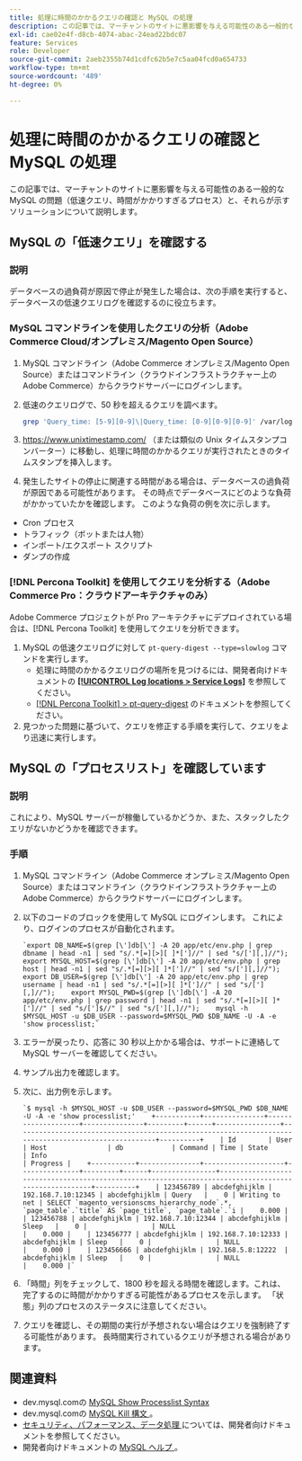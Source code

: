 ```yaml
---
title: 処理に時間のかかるクエリの確認と MySQL の処理
description: この記事では、マーチャントのサイトに悪影響を与える可能性のある一般的な MySQL の問題（低速クエリ、時間がかかりすぎるプロセス）と、それらが示すソリューションについて説明します。
exl-id: cae02e4f-d8cb-4074-abac-24ead22bdc07
feature: Services
role: Developer
source-git-commit: 2aeb2355b74d1cdfc62b5e7c5aa04fcd0a654733
workflow-type: tm+mt
source-wordcount: '489'
ht-degree: 0%

---
```


# 処理に時間のかかるクエリの確認と MySQL の処理

この記事では、マーチャントのサイトに悪影響を与える可能性のある一般的な MySQL の問題（低速クエリ、時間がかかりすぎるプロセス）と、それらが示すソリューションについて説明します。

## MySQL の「低速クエリ」を確認する

### 説明

データベースの過負荷が原因で停止が発生した場合は、次の手順を実行すると、データベースの低速クエリログを確認するのに役立ちます。

### MySQL コマンドラインを使用したクエリの分析（Adobe Commerce Cloud/オンプレミス/Magento Open Source）

1. MySQL コマンドライン（Adobe Commerce オンプレミス/Magento Open Source）またはコマンドライン（クラウドインフラストラクチャー上のAdobe Commerce）からクラウドサーバーにログインします。
1. 低速のクエリログで、50 秒を超えるクエリを調べます。

   ```bash
   grep 'Query_time: [5-9][0-9]\|Query_time: [0-9][0-9][0-9]' /var/log/mysql/mysql-slow.log -A 3
   ```

1. <https://www.unixtimestamp.com/> （または類似の Unix タイムスタンプコンバーター）に移動し、処理に時間のかかるクエリが実行されたときのタイムスタンプを挿入します。
1. 発生したサイトの停止に関連する時間がある場合は、データベースの過負荷が原因である可能性があります。 その時点でデータベースにどのような負荷がかかっていたかを確認します。 このような負荷の例を次に示します。

* Cron プロセス
* トラフィック（ボットまたは人物）
* インポート/エクスポート スクリプト
* ダンプの作成


### [!DNL Percona Toolkit] を使用してクエリを分析する（Adobe Commerce Pro：クラウドアーキテクチャのみ）

Adobe Commerce プロジェクトが Pro アーキテクチャにデプロイされている場合は、[!DNL Percona Toolkit] を使用してクエリを分析できます。

1. MySQL の低速クエリログに対して `pt-query-digest --type=slowlog` コマンドを実行します。
   * 処理に時間のかかるクエリログの場所を見つけるには、開発者向けドキュメントの **[[!UICONTROL Log locations > Service Logs]](https://experienceleague.adobe.com/docs/commerce-cloud-service/user-guide/develop/test/log-locations.html)** を参照してください。
   * [[!DNL Percona Toolkit] > pt-query-digest](https://www.percona.com/doc/percona-toolkit/LATEST/pt-query-digest.html#pt-query-digest) のドキュメントを参照してください。
1. 見つかった問題に基づいて、クエリを修正する手順を実行して、クエリをより迅速に実行します。

## MySQL の「プロセスリスト」を確認しています

### 説明

これにより、MySQL サーバーが稼働しているかどうか、また、スタックしたクエリがないかどうかを確認できます。

### 手順

1. MySQL コマンドライン（Adobe Commerce オンプレミス/Magento Open Source）またはコマンドライン（クラウドインフラストラクチャー上のAdobe Commerce）からクラウドサーバーにログインします。
1. 以下のコードのブロックを使用して MySQL にログインします。 これにより、ログインのプロセスが自動化されます。

   ```MySQL
   `export DB_NAME=$(grep [\']db[\'] -A 20 app/etc/env.php | grep dbname | head -n1 | sed "s/.*[=][>][ ]*[']//" | sed "s/['][,]//");    export MYSQL_HOST=$(grep [\']db[\'] -A 20 app/etc/env.php | grep host | head -n1 | sed "s/.*[=][>][ ]*[']//" | sed "s/['][,]//");    export DB_USER=$(grep [\']db[\'] -A 20 app/etc/env.php | grep username | head -n1 | sed "s/.*[=][>][ ]*[']//" | sed "s/['][,]//");    export MYSQL_PWD=$(grep [\']db[\'] -A 20 app/etc/env.php | grep password | head -n1 | sed "s/.*[=][>][ ]*[']//" | sed "s/[']$//" | sed "s/['][,]//");    mysql -h $MYSQL_HOST -u $DB_USER --password=$MYSQL_PWD $DB_NAME -U -A -e 'show processlist;`
   ```

1. エラーが戻ったり、応答に 30 秒以上かかる場合は、サポートに連絡して MySQL サーバーを確認してください。
1. サンプル出力を確認します。

1. 次に、出力例を示します。

   ```MySQL
   `$ mysql -h $MYSQL_HOST -u $DB_USER --password=$MYSQL_PWD $DB_NAME -U -A -e 'show processlist;'    +-----------+---------------+--------------------+---------------+---------+------+----------------+------------------------------------------------------------------------------------------------------+----------+    | Id        | User          | Host               | db            | Command | Time | State          | Info                                                                                                 | Progress |    +-----------+---------------+--------------------+---------------+---------+------+----------------+------------------------------------------------------------------------------------------------------+----------+    | 123456789 | abcdefghijklm | 192.168.7.10:12345 | abcdefghijklm | Query   |    0 | Writing to net | SELECT `magento_versionscms_hierarchy_node`.*, `page_table`.`title` AS `page_title`, `page_table`.`i |    0.000 |    | 123456788 | abcdefghijklm | 192.168.7.10:12344 | abcdefghijklm | Sleep   |    0 |                | NULL                                                                                                 |    0.000 |    | 123456777 | abcdefghijklm | 192.168.7.10:12333 | abcdefghijklm | Sleep   |    0 |                | NULL                                                                                                 |    0.000 |    | 123456666 | abcdefghijklm | 192.168.5.8:12222  | abcdefghijklm | Sleep   |    0 |                | NULL                                                                                                 |    0.000 |`
   ```

1. 「時間」列をチェックして、1800 秒を超える時間を確認します。これは、完了するのに時間がかかりすぎる可能性があるプロセスを示します。 「状態」列のプロセスのステータスに注意してください。
1. クエリを確認し、その期間の実行が予想されない場合はクエリを強制終了する可能性があります。 長時間実行されているクエリが予想される場合があります。


## 関連資料

* dev.mysql.comの [MySQL Show Processlist Syntax](https://dev.mysql.com/doc/refman/8.0/en/show-processlist.html)
* dev.mysql.comの [MySQL Kill 構文 ](https://dev.mysql.com/doc/refman/8.0/en/kill.html)。
* [ セキュリティ、パフォーマンス、データ処理 ](https://developer.adobe.com/commerce/php/best-practices/extensions/security/) については、開発者向けドキュメントを参照してください。
* 開発者向けドキュメントの [MySQL ヘルプ ](https://experienceleague.adobe.com/en/docs/commerce-operations/installation-guide/prerequisites/database-server/mysql)。

